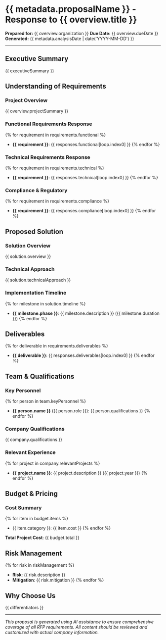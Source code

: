 # {{ metadata.proposalName }} - Response to {{ overview.title }}

**Prepared for:** {{ overview.organization }}
**Due Date:** {{ overview.dueDate }}
**Generated:** {{ metadata.analysisDate | date('YYYY-MM-DD') }}

---

## Executive Summary

{{ executiveSummary }}

## Understanding of Requirements

### Project Overview
{{ overview.projectSummary }}

### Functional Requirements Response
{% for requirement in requirements.functional %}
- **{{ requirement }}**: {{ responses.functional[loop.index0] }}
{% endfor %}

### Technical Requirements Response
{% for requirement in requirements.technical %}
- **{{ requirement }}**: {{ responses.technical[loop.index0] }}
{% endfor %}

### Compliance & Regulatory
{% for requirement in requirements.compliance %}
- **{{ requirement }}**: {{ responses.compliance[loop.index0] }}
{% endfor %}

## Proposed Solution

### Solution Overview
{{ solution.overview }}

### Technical Approach
{{ solution.technicalApproach }}

### Implementation Timeline
{% for milestone in solution.timeline %}
- **{{ milestone.phase }}**: {{ milestone.description }} ({{ milestone.duration }})
{% endfor %}

## Deliverables

{% for deliverable in requirements.deliverables %}
- **{{ deliverable }}**: {{ responses.deliverables[loop.index0] }}
{% endfor %}

## Team & Qualifications

### Key Personnel
{% for person in team.keyPersonnel %}
- **{{ person.name }}** ({{ person.role }}): {{ person.qualifications }}
{% endfor %}

### Company Qualifications
{{ company.qualifications }}

### Relevant Experience
{% for project in company.relevantProjects %}
- **{{ project.name }}**: {{ project.description }} ({{ project.year }})
{% endfor %}

## Budget & Pricing

### Cost Summary
{% for item in budget.items %}
- {{ item.category }}: {{ item.cost }}
{% endfor %}

**Total Project Cost**: {{ budget.total }}

## Risk Management

{% for risk in riskManagement %}
- **Risk**: {{ risk.description }}
- **Mitigation**: {{ risk.mitigation }}
{% endfor %}

## Why Choose Us

{{ differentiators }}

---

*This proposal is generated using AI assistance to ensure comprehensive coverage of all RFP requirements. All content should be reviewed and customized with actual company information.*
